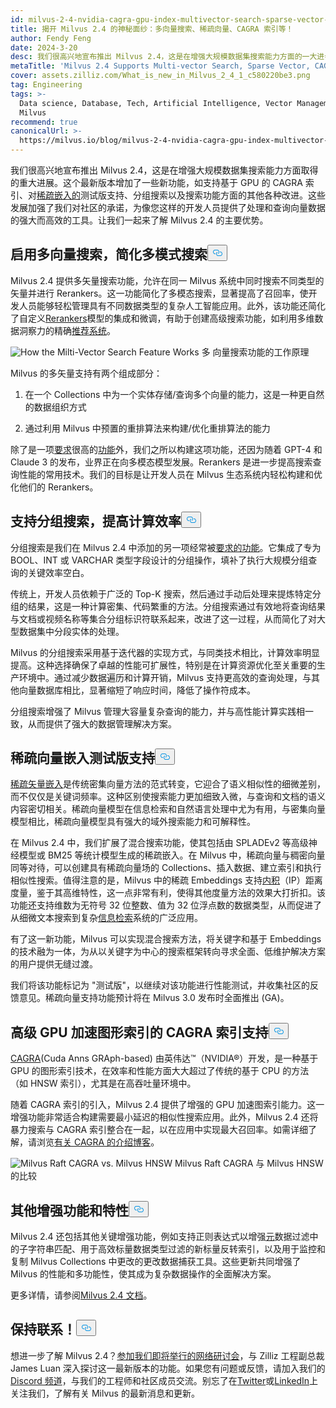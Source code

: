```yaml
---
id: milvus-2-4-nvidia-cagra-gpu-index-multivector-search-sparse-vector-support.md
title: 揭开 Milvus 2.4 的神秘面纱：多向量搜索、稀疏向量、CAGRA 索引等！
author: Fendy Feng
date: 2024-3-20
desc: 我们很高兴地宣布推出 Milvus 2.4，这是在增强大规模数据集搜索能力方面的一大进步。
metaTitle: 'Milvus 2.4 Supports Multi-vector Search, Sparse Vector, CAGRA, and More!'
cover: assets.zilliz.com/What_is_new_in_Milvus_2_4_1_c580220be3.png
tag: Engineering
tags: >-
  Data science, Database, Tech, Artificial Intelligence, Vector Management,
  Milvus
recommend: true
canonicalUrl: >-
  https://milvus.io/blog/milvus-2-4-nvidia-cagra-gpu-index-multivector-search-sparse-vector-support.md
---
```

<p>我们很高兴地宣布推出 Milvus 2.4，这是在增强大规模数据集搜索能力方面取得的重大进展。这个最新版本增加了一些新功能，如支持基于 GPU 的 CAGRA 索引、对<a href="https://zilliz.com/learn/sparse-and-dense-embeddings">稀疏嵌入的</a>测试版支持、分组搜索以及搜索功能方面的其他各种改进。这些发展加强了我们对社区的承诺，为像您这样的开发人员提供了处理和查询向量数据的强大而高效的工具。让我们一起来了解 Milvus 2.4 的主要优势。</p>
<h2 id="Enabled-Multi-vector-Search-for-Simplified-Multimodal-Searches" class="common-anchor-header">启用多向量搜索，简化多模式搜索<button data-href="#Enabled-Multi-vector-Search-for-Simplified-Multimodal-Searches" class="anchor-icon" translate="no">
      <svg translate="no"
        aria-hidden="true"
        focusable="false"
        height="20"
        version="1.1"
        viewBox="0 0 16 16"
        width="16"
      >
        <path
          fill="#0092E4"
          fill-rule="evenodd"
          d="M4 9h1v1H4c-1.5 0-3-1.69-3-3.5S2.55 3 4 3h4c1.45 0 3 1.69 3 3.5 0 1.41-.91 2.72-2 3.25V8.59c.58-.45 1-1.27 1-2.09C10 5.22 8.98 4 8 4H4c-.98 0-2 1.22-2 2.5S3 9 4 9zm9-3h-1v1h1c1 0 2 1.22 2 2.5S13.98 12 13 12H9c-.98 0-2-1.22-2-2.5 0-.83.42-1.64 1-2.09V6.25c-1.09.53-2 1.84-2 3.25C6 11.31 7.55 13 9 13h4c1.45 0 3-1.69 3-3.5S14.5 6 13 6z"
        ></path>
      </svg>
    </button></h2><p>Milvus 2.4 提供多矢量搜索功能，允许在同一 Milvus 系统中同时搜索不同类型的矢量并进行 Rerankers。这一功能简化了多模态搜索，显著提高了召回率，使开发人员能够轻松管理具有不同数据类型的复杂人工智能应用。此外，该功能还简化了自定义<a href="https://zilliz.com/vector-database-use-cases/recommender-system">Rerankers</a>模型的集成和微调，有助于创建高级搜索功能，如利用多维数据洞察力的精确<a href="https://zilliz.com/vector-database-use-cases/recommender-system">推荐系统</a>。</p>
<p>
  
   <span class="img-wrapper"> <img translate="no" src="https://assets.zilliz.com/How_the_multi_vector_search_feature_works_6c85961349.png" alt="How the Milti-Vector Search Feature Works" class="doc-image" id="how-the-milti-vector-search-feature-works" />
    多 </span> <span class="img-wrapper"> <span>向量搜索功能的工作原理</span> </span></p>
<p>Milvus 的多矢量支持有两个组成部分：</p>
<ol>
<li><p>在一个 Collections 中为一个实体存储/查询多个向量的能力，这是一种更自然的数据组织方式</p></li>
<li><p>通过利用 Milvus 中预置的重排算法来构建/优化重排算法的能力</p></li>
</ol>
<p>除了是一项<a href="https://github.com/milvus-io/milvus/issues/25639">要求</a>很高的<a href="https://github.com/milvus-io/milvus/issues/25639">功能</a>外，我们之所以构建这项功能，还因为随着 GPT-4 和 Claude 3 的发布，业界正在向多模态模型发展。Rerankers 是进一步提高搜索查询性能的常用技术。我们的目标是让开发人员在 Milvus 生态系统内轻松构建和优化他们的 Rerankers。</p>
<h2 id="Grouping-Search-Support-for-Enhanced-Compute-Efficiency" class="common-anchor-header">支持分组搜索，提高计算效率<button data-href="#Grouping-Search-Support-for-Enhanced-Compute-Efficiency" class="anchor-icon" translate="no">
      <svg translate="no"
        aria-hidden="true"
        focusable="false"
        height="20"
        version="1.1"
        viewBox="0 0 16 16"
        width="16"
      >
        <path
          fill="#0092E4"
          fill-rule="evenodd"
          d="M4 9h1v1H4c-1.5 0-3-1.69-3-3.5S2.55 3 4 3h4c1.45 0 3 1.69 3 3.5 0 1.41-.91 2.72-2 3.25V8.59c.58-.45 1-1.27 1-2.09C10 5.22 8.98 4 8 4H4c-.98 0-2 1.22-2 2.5S3 9 4 9zm9-3h-1v1h1c1 0 2 1.22 2 2.5S13.98 12 13 12H9c-.98 0-2-1.22-2-2.5 0-.83.42-1.64 1-2.09V6.25c-1.09.53-2 1.84-2 3.25C6 11.31 7.55 13 9 13h4c1.45 0 3-1.69 3-3.5S14.5 6 13 6z"
        ></path>
      </svg>
    </button></h2><p>分组搜索是我们在 Milvus 2.4 中添加的另一项经常被<a href="https://github.com/milvus-io/milvus/issues/25343">要求的功能</a>。它集成了专为 BOOL、INT 或 VARCHAR 类型字段设计的分组操作，填补了执行大规模分组查询的关键效率空白。</p>
<p>传统上，开发人员依赖于广泛的 Top-K 搜索，然后通过手动后处理来提炼特定分组的结果，这是一种计算密集、代码繁重的方法。分组搜索通过有效地将查询结果与文档或视频名称等集合分组标识符联系起来，改进了这一过程，从而简化了对大型数据集中分段实体的处理。</p>
<p>Milvus 的分组搜索采用基于迭代器的实现方式，与同类技术相比，计算效率明显提高。这种选择确保了卓越的性能可扩展性，特别是在计算资源优化至关重要的生产环境中。通过减少数据遍历和计算开销，Milvus 支持更高效的查询处理，与其他向量数据库相比，显著缩短了响应时间，降低了操作符成本。</p>
<p>分组搜索增强了 Milvus 管理大容量复杂查询的能力，并与高性能计算实践相一致，从而提供了强大的数据管理解决方案。</p>
<h2 id="Beta-Support-for-Sparse-Vector-Embeddings" class="common-anchor-header">稀疏向量嵌入测试版支持<button data-href="#Beta-Support-for-Sparse-Vector-Embeddings" class="anchor-icon" translate="no">
      <svg translate="no"
        aria-hidden="true"
        focusable="false"
        height="20"
        version="1.1"
        viewBox="0 0 16 16"
        width="16"
      >
        <path
          fill="#0092E4"
          fill-rule="evenodd"
          d="M4 9h1v1H4c-1.5 0-3-1.69-3-3.5S2.55 3 4 3h4c1.45 0 3 1.69 3 3.5 0 1.41-.91 2.72-2 3.25V8.59c.58-.45 1-1.27 1-2.09C10 5.22 8.98 4 8 4H4c-.98 0-2 1.22-2 2.5S3 9 4 9zm9-3h-1v1h1c1 0 2 1.22 2 2.5S13.98 12 13 12H9c-.98 0-2-1.22-2-2.5 0-.83.42-1.64 1-2.09V6.25c-1.09.53-2 1.84-2 3.25C6 11.31 7.55 13 9 13h4c1.45 0 3-1.69 3-3.5S14.5 6 13 6z"
        ></path>
      </svg>
    </button></h2><p><a href="https://zilliz.com/learn/sparse-and-dense-embeddings">稀疏矢量嵌入</a>是传统密集向量方法的范式转变，它迎合了语义相似性的细微差别，而不仅仅是关键词频率。这种区别使搜索能力更加细致入微，与查询和文档的语义内容密切相关。稀疏向量模型在信息检索和自然语言处理中尤为有用，与密集向量模型相比，稀疏向量模型具有强大的域外搜索能力和可解释性。</p>
<p>在 Milvus 2.4 中，我们扩展了混合搜索功能，使其包括由 SPLADEv2 等高级神经模型或 BM25 等统计模型生成的稀疏嵌入。在 Milvus 中，稀疏向量与稠密向量同等对待，可以创建具有稀疏向量场的 Collections、插入数据、建立索引和执行相似性搜索。值得注意的是，Milvus 中的稀疏 Embeddings 支持<a href="https://zilliz.com/blog/similarity-metrics-for-vector-search#Inner-Product">内积</a>（IP）距离度量，鉴于其高维特性，这一点非常有利，使得其他度量方法的效果大打折扣。该功能还支持维数为无符号 32 位整数、值为 32 位浮点数的数据类型，从而促进了从细微文本搜索到复杂<a href="https://zilliz.com/learn/information-retrieval-metrics">信息检索</a>系统的广泛应用。</p>
<p>有了这一新功能，Milvus 可以实现混合搜索方法，将关键字和基于 Embeddings 的技术融为一体，为从以关键字为中心的搜索框架转向寻求全面、低维护解决方案的用户提供无缝过渡。</p>
<p>我们将该功能标记为 "测试版"，以继续对该功能进行性能测试，并收集社区的反馈意见。稀疏向量支持功能预计将在 Milvus 3.0 发布时全面推出 (GA)。</p>
<h2 id="CAGRA-Index-Support-for-Advanced-GPU-Accelerated-Graph-Indexing" class="common-anchor-header">高级 GPU 加速图形索引的 CAGRA 索引支持<button data-href="#CAGRA-Index-Support-for-Advanced-GPU-Accelerated-Graph-Indexing" class="anchor-icon" translate="no">
      <svg translate="no"
        aria-hidden="true"
        focusable="false"
        height="20"
        version="1.1"
        viewBox="0 0 16 16"
        width="16"
      >
        <path
          fill="#0092E4"
          fill-rule="evenodd"
          d="M4 9h1v1H4c-1.5 0-3-1.69-3-3.5S2.55 3 4 3h4c1.45 0 3 1.69 3 3.5 0 1.41-.91 2.72-2 3.25V8.59c.58-.45 1-1.27 1-2.09C10 5.22 8.98 4 8 4H4c-.98 0-2 1.22-2 2.5S3 9 4 9zm9-3h-1v1h1c1 0 2 1.22 2 2.5S13.98 12 13 12H9c-.98 0-2-1.22-2-2.5 0-.83.42-1.64 1-2.09V6.25c-1.09.53-2 1.84-2 3.25C6 11.31 7.55 13 9 13h4c1.45 0 3-1.69 3-3.5S14.5 6 13 6z"
        ></path>
      </svg>
    </button></h2><p><a href="https://arxiv.org/abs/2308.15136">CAGRA</a>(Cuda Anns GRAph-based) 由英伟达™（NVIDIA®）开发，是一种基于 GPU 的图形索引技术，在效率和性能方面大大超过了传统的基于 CPU 的方法（如 HNSW 索引），尤其是在高吞吐量环境中。</p>
<p>随着 CAGRA 索引的引入，Milvus 2.4 提供了增强的 GPU 加速图索引能力。这一增强功能非常适合构建需要最小延迟的相似性搜索应用。此外，Milvus 2.4 还将暴力搜索与 CAGRA 索引整合在一起，以在应用中实现最大召回率。如需详细了解，请浏览<a href="https://zilliz.com/blog/Milvus-introduces-GPU-index-CAGRA">有关 CAGRA 的介绍博客</a>。</p>
<p>
  
   <span class="img-wrapper"> <img translate="no" src="https://assets.zilliz.com/Milvus_raft_cagra_vs_milvus_hnsw_ffe0415ff5.png" alt="Milvus Raft CAGRA vs. Milvus HNSW" class="doc-image" id="milvus-raft-cagra-vs.-milvus-hnsw" />
   </span> <span class="img-wrapper"> <span>Milvus Raft CAGRA 与 Milvus HNSW 的比较</span> </span></p>
<h2 id="Additional-Enhancements-and-Features" class="common-anchor-header">其他增强功能和特性<button data-href="#Additional-Enhancements-and-Features" class="anchor-icon" translate="no">
      <svg translate="no"
        aria-hidden="true"
        focusable="false"
        height="20"
        version="1.1"
        viewBox="0 0 16 16"
        width="16"
      >
        <path
          fill="#0092E4"
          fill-rule="evenodd"
          d="M4 9h1v1H4c-1.5 0-3-1.69-3-3.5S2.55 3 4 3h4c1.45 0 3 1.69 3 3.5 0 1.41-.91 2.72-2 3.25V8.59c.58-.45 1-1.27 1-2.09C10 5.22 8.98 4 8 4H4c-.98 0-2 1.22-2 2.5S3 9 4 9zm9-3h-1v1h1c1 0 2 1.22 2 2.5S13.98 12 13 12H9c-.98 0-2-1.22-2-2.5 0-.83.42-1.64 1-2.09V6.25c-1.09.53-2 1.84-2 3.25C6 11.31 7.55 13 9 13h4c1.45 0 3-1.69 3-3.5S14.5 6 13 6z"
        ></path>
      </svg>
    </button></h2><p>Milvus 2.4 还包括其他关键增强功能，例如支持正则表达式以增强<a href="https://zilliz.com/blog/metadata-filtering-with-zilliz-cloud-pipelines">元</a>数据过滤中的子字符串匹配、用于高效标量数据类型过滤的新标量反转索引，以及用于监控和复制 Milvus Collections 中更改的更改数据捕获工具。这些更新共同增强了 Milvus 的性能和多功能性，使其成为复杂数据操作的全面解决方案。</p>
<p>更多详情，请参阅<a href="https://milvus.io/docs/release_notes.md">Milvus 2.4 文档</a>。</p>
<h2 id="Stay-Connected" class="common-anchor-header">保持联系！<button data-href="#Stay-Connected" class="anchor-icon" translate="no">
      <svg translate="no"
        aria-hidden="true"
        focusable="false"
        height="20"
        version="1.1"
        viewBox="0 0 16 16"
        width="16"
      >
        <path
          fill="#0092E4"
          fill-rule="evenodd"
          d="M4 9h1v1H4c-1.5 0-3-1.69-3-3.5S2.55 3 4 3h4c1.45 0 3 1.69 3 3.5 0 1.41-.91 2.72-2 3.25V8.59c.58-.45 1-1.27 1-2.09C10 5.22 8.98 4 8 4H4c-.98 0-2 1.22-2 2.5S3 9 4 9zm9-3h-1v1h1c1 0 2 1.22 2 2.5S13.98 12 13 12H9c-.98 0-2-1.22-2-2.5 0-.83.42-1.64 1-2.09V6.25c-1.09.53-2 1.84-2 3.25C6 11.31 7.55 13 9 13h4c1.45 0 3-1.69 3-3.5S14.5 6 13 6z"
        ></path>
      </svg>
    </button></h2><p>想进一步了解 Milvus 2.4？<a href="https://zilliz.com/event/unlocking-advanced-search-capabilities-milvus">参加我们即将举行的网络研讨会</a>，与 Zilliz 工程副总裁 James Luan 深入探讨这一最新版本的功能。如果您有问题或反馈，请加入我们的<a href="https://discord.com/invite/8uyFbECzPX">Discord 频道</a>，与我们的工程师和社区成员交流。别忘了在<a href="https://twitter.com/milvusio">Twitter</a>或<a href="https://www.linkedin.com/company/the-milvus-project">LinkedIn</a>上关注我们，了解有关 Milvus 的最新消息和更新。</p>
